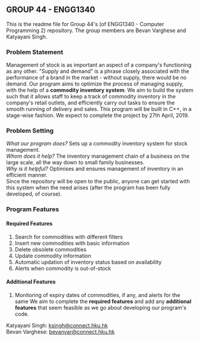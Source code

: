 ## GROUP 44 - ENGG1340
This is the readme file for Group 44's (of ENGG1340 - Computer Programming 2) repository. The group members are Bevan Varghese and Katyayani Singh.

### Problem Statement 
Management of stock is as important an aspect of a company's functioning as any other. "Supply and demand" is a phrase closely associated with the performance of a brand in the market - without supply, there would be no demand. Our program aims to optimize the process of managing supply, with the help of a **commodity inventory system**. We aim to build the system such that it allows staff to keep a track of commodity inventory in the company's retail outlets, and efficiently carry out tasks to ensure the smooth running of delivery and sales. 
This program will be built in C++, in a stage-wise fashion. We expect to complete the project by 27th April, 2019. 

### Problem Setting
_What our program does?_ Sets up a commodity inventory system for stock management.  
_Whom does it help?_ The inventory management chain of a business on the large scale, all the way down to small family businesses.  
_Why is it helpful?_ Optimises and ensures management of inventory in an efficient manner.  
Since the repository will be open to the public, anyone can get started with this system when the need arises (after the program has been fully developed, of course).

### Program Features
#### Required Features
1) Search for commodities with different filters  
2) Insert new commodities with basic information  
3) Delete obsolete commodities  
4) Update commodity information  
5) Automatic updation of inventory status based on availability  
6) Alerts when commodity is out-of-stock
#### Additional Features
1) Monitoring of expiry dates of commodities, if any, and alerts for the same
We aim to complete the **required features** and add any **additional features** that seem feasible as we go about developing our program's code. 

Katyayani Singh: ksingh@connect.hku.hk  
Bevan Varghese: bevanvar@connect.hku.hk
